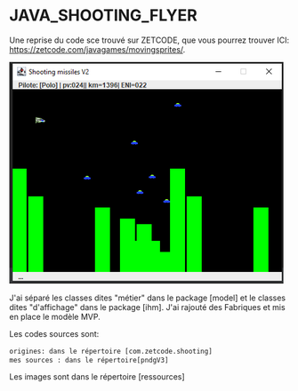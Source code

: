 # JAVA_SHOOTING_FLYER
Une reprise du code sce trouvé sur ZETCODE, que vous pourrez trouver ICI: https://zetcode.com/javagames/movingsprites/.

![screenshot](CAPTURE.png)

J'ai séparé les classes dites "métier" dans le package [model] et le classes dites "d'affichage" dans le package [ihm]. J'ai rajouté des Fabriques et mis en place le modèle MVP.

Les codes sources sont:

    origines: dans le répertoire [com.zetcode.shooting]
    mes sources : dans le répertoire[pndgV3]
    
 Les images sont dans le répertoire [ressources]
